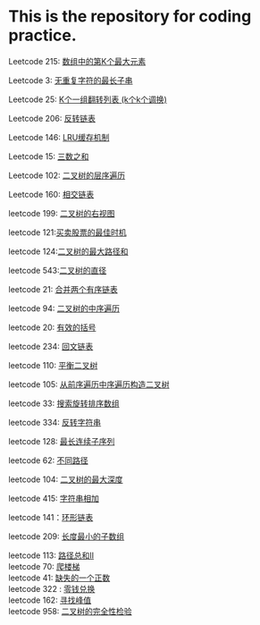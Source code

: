 # This is the repository for coding practice.
Leetcode 215: [数组中的第K个最大元素](https://github.com/azpeteryang/coding-interview/blob/master/215.%E6%95%B0%E7%BB%84%E4%B8%AD%E7%AC%AC%E4%B8%AA%E6%9C%80%E5%A4%A7%E5%85%83%E7%B4%A0.md)                  

Leetcode 3: [无重复字符的最长子串](https://github.com/azpeteryang/coding-interview/blob/master/3.%E6%97%A0%E9%87%8D%E5%A4%8D%E5%AD%97%E7%AC%A6%E7%9A%84%E6%9C%80%E9%95%BF%E5%AD%90%E4%B8%B2.md)     

Leetcode 25: [K个一组翻转列表   (k个k个调换)](https://github.com/azpeteryang/coding-interview/blob/master/25.K%E4%B8%AA%E4%B8%80%E7%BB%84%E7%BF%BB%E8%BD%AC%E9%93%BE%E8%A1%A8.md)   

Leetcode 206: [反转链表](https://github.com/azpeteryang/coding-interview/blob/master/206.%E5%8F%8D%E8%BD%AC%E9%93%BE%E8%A1%A8.md)       

Leetcode 146: [LRU缓存机制](https://github.com/azpeteryang/coding-interview/blob/master/146:%20LRU%E7%BC%93%E5%AD%98%E6%9C%BA%E5%88%B6.md)       

Leetcode 15: [三数之和](https://github.com/azpeteryang/coding-interview/blob/master/15:%20%E4%B8%89%E6%95%B0%E4%B9%8B%E5%92%8C.md)       

Leetcode 102: [二叉树的层序遍历](https://github.com/azpeteryang/coding-interview/blob/master/Leetcode%20102:%20%E4%BA%8C%E5%8F%89%E6%A0%91%E7%9A%84%E5%B1%82%E5%BA%8F%E9%81%8D%E5%8E%86.md)       

Leetcode 160: [相交链表](https://github.com/azpeteryang/coding-interview/blob/master/Leetcode%20160:%20%E7%9B%B8%E4%BA%A4%E9%93%BE%E8%A1%A8.md)       

leetcode 199: [二叉树的右视图](https://github.com/azpeteryang/coding-interview/blob/master/leetcode%20199:%20%E4%BA%8C%E5%8F%89%E6%A0%91%E7%9A%84%E5%8F%B3%E8%A7%86%E5%9B%BE.md)         

leetcode 121:[买卖股票的最佳时机](https://github.com/azpeteryang/coding-interview/blob/master/leetcode%20121:%E4%B9%B0%E5%8D%96%E8%82%A1%E7%A5%A8%E7%9A%84%E6%9C%80%E4%BD%B3%E6%97%B6%E6%9C%BA.md)        

leetcode 124:[二叉树的最大路径和]()         

leetcode 543:[二叉树的直径]()         

leetcode 21: [合并两个有序链表]()         

leetcode 94: [二叉树的中序遍历]()       

leetcode 20: [有效的括号]()            

leetcode 234: [回文链表]()             

leetcode 110: [平衡二叉树]()            

leetcode 105: [从前序遍历中序遍历构造二叉树]()          

leetcode 33: [搜索旋转排序数组]()             

leetcode 334: [反转字符串]()             

leetcode 128: [最长连续子序列]()       

leetcode 62: [不同路径]()             

leetcode 104: [二叉树的最大深度]()       

leetcode 415: [字符串相加]()       

leetcode 141：[环形链表]()            

leetcode 209: [长度最小的子数组]()       

leetcode 113: [路径总和II]()       
leetcode 70: [爬楼梯]()             
leetcode 41: [缺失的一个正数]()       
leetcode 322 : [零钱兑换]()       
leetcode 162: [寻找峰值]()             
leetcode 958: [二叉树的完全性检验]()       
